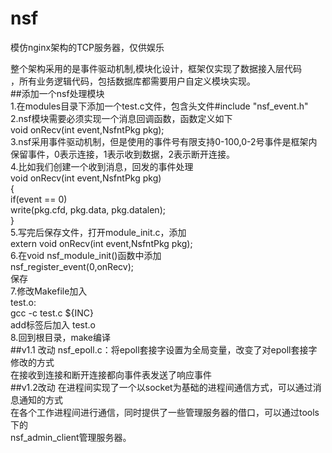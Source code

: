 # nsf
模仿nginx架构的TCP服务器，仅供娱乐  

整个架构采用的是事件驱动机制,模块化设计，框架仅实现了数据接入层代码   
，所有业务逻辑代码，包括数据库都需要用户自定义模块实现。  
##添加一个nsf处理模块    
1.在modules目录下添加一个test.c文件，包含头文件#include "nsf_event.h"   
2.nsf模块需要必须实现一个消息回调函数，函数定义如下   
	void onRecv(int event,NsfntPkg pkg);   
3.nsf采用事件驱动机制，但是使用的事件号有限支持0-100,0-2号事件是框架内   
保留事件，0表示连接，1表示收到数据，2表示断开连接。   
4.比如我们创建一个收到消息，回发的事件处理   
	 void onRecv(int event,NsfntPkg pkg)   
	 {   
	  	if(event == 0)     
	  		write(pkg.cfd, pkg.data, pkg.datalen);   
	 }   
5.写完后保存文件，打开module_init.c，添加   
	 extern void onRecv(int event,NsfntPkg pkg);   
6.在void nsf_module_init()函数中添加   
   nsf_register_event(0,onRecv);   
保存   
7.修改Makefile加入   
	 test.o:   
	  	gcc -c test.c ${INC}  
   add标签后加入 test.o   
8.回到根目录，make编译   
##v1.1 改动
nsf_epoll.c：将epoll套接字设置为全局变量，改变了对epoll套接字修改的方式  
在接收到连接和断开连接都向事件表发送了响应事件  
##v1.2改动
在进程间实现了一个以socket为基础的进程间通信方式，可以通过消息通知的方式  
在各个工作进程间进行通信，同时提供了一些管理服务器的借口，可以通过tools下的  
nsf_admin_client管理服务器。
